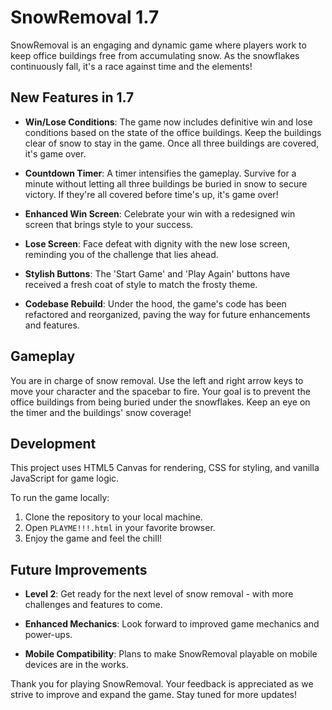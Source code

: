 # SnowRemoval 1.7

SnowRemoval is an engaging and dynamic game where players work to keep office buildings free from accumulating snow. As the snowflakes continuously fall, it's a race against time and the elements!

## New Features in 1.7

- **Win/Lose Conditions**: The game now includes definitive win and lose conditions based on the state of the office buildings. Keep the buildings clear of snow to stay in the game. Once all three buildings are covered, it's game over.
  
- **Countdown Timer**: A timer intensifies the gameplay. Survive for a minute without letting all three buildings be buried in snow to secure victory. If they're all covered before time's up, it's game over!

- **Enhanced Win Screen**: Celebrate your win with a redesigned win screen that brings style to your success.

- **Lose Screen**: Face defeat with dignity with the new lose screen, reminding you of the challenge that lies ahead.

- **Stylish Buttons**: The 'Start Game' and 'Play Again' buttons have received a fresh coat of style to match the frosty theme.

- **Codebase Rebuild**: Under the hood, the game's code has been refactored and reorganized, paving the way for future enhancements and features.

## Gameplay

You are in charge of snow removal. Use the left and right arrow keys to move your character and the spacebar to fire. Your goal is to prevent the office buildings from being buried under the snowflakes. Keep an eye on the timer and the buildings' snow coverage!

## Development

This project uses HTML5 Canvas for rendering, CSS for styling, and vanilla JavaScript for game logic.

To run the game locally:

1. Clone the repository to your local machine.
2. Open `PLAYME!!!.html` in your favorite browser.
3. Enjoy the game and feel the chill!

## Future Improvements

- **Level 2**: Get ready for the next level of snow removal - with more challenges and features to come.

- **Enhanced Mechanics**: Look forward to improved game mechanics and power-ups.

- **Mobile Compatibility**: Plans to make SnowRemoval playable on mobile devices are in the works.

Thank you for playing SnowRemoval. Your feedback is appreciated as we strive to improve and expand the game. Stay tuned for more updates!
